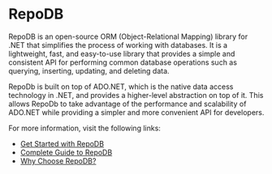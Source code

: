 # RepoDB

RepoDB is an open-source ORM (Object-Relational Mapping) library for .NET that simplifies the process of working with databases. It is a lightweight, fast, and easy-to-use library that provides a simple and consistent API for performing common database operations such as querying, inserting, updating, and deleting data.

RepoDb is built on top of ADO.NET, which is the native data access technology in .NET, and provides a higher-level abstraction on top of it. This allows RepoDb to take advantage of the performance and scalability of ADO.NET while providing a simpler and more convenient API for developers.

For more information, visit the following links:

- [Get Started with RepoDB](https://repodb.net/)
- [Complete Guide to RepoDB](https://medium.com/nerd-for-tech/everything-you-need-to-know-about-repodb-23cd4b9939c1)
- [Why Choose RepoDB?](https://blog.devgenius.io/why-choose-repodb-orm-over-dapper-da87432c7830)